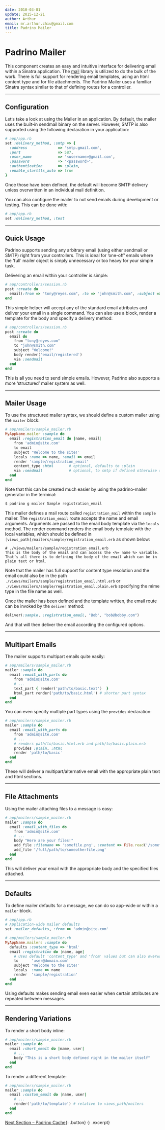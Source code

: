 ```yaml
---
date: 2010-03-01
update: 2015-12-21
author: Arthur
email: mr.arthur.chiu@gmail.com
title: Padrino Mailer
---
```


# Padrino Mailer

This component creates an easy and intuitive interface for delivering email
within a Sinatra application. The [mail](http://github.com/mikel/mail "mail") library
is utilized to do the bulk of the work. There is full support for rendering
email templates, using an html content type and for file attachments. The
Padrino Mailer uses a familiar Sinatra syntax similar to that of defining routes
for a controller.

---


## Configuration

Let‘s take a look at using the Mailer in an application. By default, the mailer
uses the built-in sendmail binary on the server. However, SMTP is also supported
using the following declaration in your application:


~~~ ruby
# app/app.rb
set :delivery_method, :smtp => {
  :address              => "smtp.gmail.com",
  :port                 => 587,
  :user_name            => '<username>@gmail.com',
  :password             => '<password>',
  :authentication       => :plain,
  :enable_starttls_auto => true
}
~~~

Once those have been defined, the default will become SMTP delivery unless
overwritten in an individual mail definition.

You can also configure the mailer to not send emails during development or
testing. This can be done with:


~~~ ruby
# app/app.rb
set :delivery_method, :test
~~~

---


## Quick Usage

Padrino supports sending any arbitrary email (using either sendmail or SMTP)
right from your controllers. This is ideal for ‘one-off’ emails where the ‘full’
mailer object is simply unnecessary or too heavy for your simple task.

Delivering an email within your controller is simple:


~~~ ruby
# app/controllers/session.rb
post :create do
  email(:from => "tony@reyes.com", :to => "john@smith.com", :subject => "Welcome!", :body=>"Body")
end
~~~


This simple helper will accept any of the standard email attributes and deliver
your email in a single command. You can also use a block, render a template for
the body and specify a delivery method:


~~~ ruby
# app/controllers/session.rb
post :create do
  email do
    from "tony@reyes.com"
    to "john@smith.com"
    subject "Welcome!"
    body render('email/registered')
    via :sendmail
  end
end
~~~


This is all you need to send simple emails. However, Padrino also supports a
more ‘structured’ mailer system as well.

---


## Mailer Usage

To use the structured mailer syntax, we should define a custom mailer using the
`mailer` block:


~~~ ruby
# app/mailers/sample_mailer.rb
MyAppName.mailer :sample do
  email :registration_email do |name, email|
    from 'admin@site.com'
    to email
    subject 'Welcome to the site!'
    locals :name => name, :email => email
    render 'sample/registration_email'
    content_type :html       # optional, defaults to :plain
    via :sendmail            # optional, to smtp if defined otherwise sendmail
  end
end
~~~


Note that this can be created much easier by using the padrino-mailer generator
in the terminal:


~~~sh
$ padrino g mailer Sample registration_email
~~~


This mailer defines a mail route called `registration_mail` within the
`sample` mailer. The `registration_email` route accepts the name and email
arguments. Arguments are passed to the email body template via the `locals`
method. The render command renders the email body template with the local
variables, which should be defined in
`[views_path]/mailers/sample/registration_email.erb` as shown below:


~~~erb
# ./views/mailers/sample/registration_email.erb
This is the body of the email and can access the <%= name %> variable.
That‘s all there is to defining the body of the email which can be in plain text or html.
~~~


Note that the mailer has full support for content type resolution and the email
could also be in the path `./views/mailers/sample/registration_email.html.erb`
or `./views/mailers/sample/registration_email.plain.erb` specifying the mime
type in the file name as well.


Once the mailer has been defined and the template written, the email route can
be invoked by the `deliver` method:


~~~ ruby
deliver(:sample, :registration_email, "Bob", "bob@bobby.com")
~~~


And that will then deliver the email according the configured options.

---


## Multipart Emails

The mailer supports multipart emails quite easily:


~~~ ruby
# app/mailers/sample_mailer.rb
mailer :sample do
  email :email_with_parts do
    from 'admin@site.com'
    # ...
    text_part { render('path/to/basic.text')  }
    html_part render('path/to/basic.html') # shorter part syntax
  end
end
~~~


You can even specify multiple part types using the `provides` declaration:


~~~ ruby
# app/mailers/sample_mailer.rb
mailer :sample do
  email :email_with_parts do
    from 'admin@site.com'
    # ...
    # renders path/to/basic.html.erb and path/to/basic.plain.erb
    provides :plain, :html
    render 'path/to/basic'
  end
end
~~~


These will deliver a multipart/alternative email with the appropriate plain text
and html sections.

---


## File Attachments

Using the mailer attaching files to a message is easy:

~~~ ruby
# app/mailers/sample_mailer.rb
mailer :sample do
  email :email_with_files do
    from 'admin@site.com'
    # ...
    body "Here are your files!"
    add_file :filename => 'somefile.png', :content => File.read('/somefile.png')
    add_file '/full/path/to/someotherfile.png'
  end
end
~~~


This will deliver your email with the appropriate body and the specified files
attached.

---


## Defaults

To define mailer defaults for a message, we can do so app-wide or within a
`mailer` block.


~~~ ruby
# app/app.rb
# Application-wide mailer defaults
set :mailer_defaults, :from => 'admin@site.com'

# app/mailers/sample_mailer.rb
MyAppName.mailers :sample do
  defaults :content_type => 'html'
  email :registration do |name, age|
    # Uses default 'content_type' and 'from' values but can also overwrite them
    to      'user@domain.com'
    subject 'Welcome to the site!'
    locals  :name => name
    render  'sample/registration'
  end
end
~~~


Using defaults makes sending email even easier when certain attributes are
repeated between messages.

---


## Rendering Variations

To render a short body inline:


~~~ ruby
# app/mailers/sample_mailer.rb
mailer :sample do
  email :short_email do |name, user|
    # ...
    body "This is a short body defined right in the mailer itself"
  end
end
~~~


To render a different template:


~~~ ruby
# app/mailers/sample_mailer.rb
mailer :sample do
  email :custom_email do |name, user|
    # ...
    render('path/to/template') # relative to views_path/mailers
  end
end
~~~

[Next Section &ndash; Padrino Cache](/guides/padrino-cache){: .button}
{: .excerpt}

